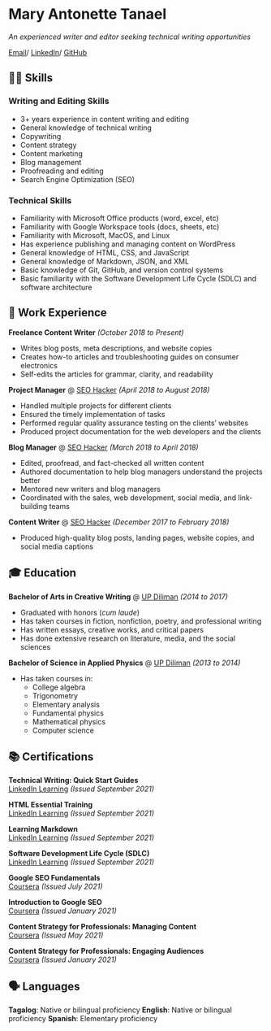 # Mary Antonette Tanael
_An experienced writer and editor seeking technical writing opportunities_  

[Email](mailto:marytanaelwriter@gmail.com)/ [LinkedIn](https://www.linkedin.com/in/marytanaelwriter)/ [GitHub](https://github.com/marytanaelwriter)  
## 👩‍💻 Skills
### Writing and Editing Skills

 - 3+ years experience in content writing and editing 
 - General knowledge of technical writing
 - Copywriting 
 - Content strategy 
 - Content marketing
 - Blog management
 - Proofreading and editing 
 - Search Engine Optimization (SEO)

### Technical Skills
- Familiarity with Microsoft Office products (word, excel, etc)
- Familiarity with Google Workspace tools (docs, sheets, etc)
- Familiarity with Microsoft, MacOS, and Linux
- Has experience publishing and managing content on WordPress
- General knowledge of HTML, CSS, and JavaScript
- General knowledge of Markdown, JSON, and XML
- Basic knowledge of Git, GitHub, and version control systems
- Basic familiarity with the Software Development Life Cycle (SDLC) and software architecture  
 
## 💼 Work Experience
**Freelance Content Writer** *(October 2018 to Present)*
- Writes blog posts, meta descriptions, and website copies
- Creates how-to articles and troubleshooting guides on consumer electronics
- Self-edits the articles for grammar, clarity, and readability 

**Project Manager** @ [SEO Hacker](https://seo-hacker.com/) *(April 2018 to August 2018)*
- Handled multiple projects for different clients
- Ensured the timely implementation of tasks
- Performed regular quality assurance testing on the clients’ websites
- Produced project documentation for the web developers and the clients 

**Blog Manager** @ [SEO Hacker](https://seo-hacker.com/) *(March 2018 to April 2018)*
- Edited, proofread, and fact-checked all written content
- Authored documentation to help blog managers understand the projects better
- Mentored new writers and blog managers
- Coordinated with the sales, web development, social media, and link-building teams  

**Content Writer** @ [SEO Hacker](https://seo-hacker.com/) *(December 2017 to February 2018)*
- Produced high-quality blog posts, landing pages, website copies, and social media captions  

## 🎓 Education
**Bachelor of Arts in Creative Writing** @ [UP Diliman](https://upd.edu.ph/) *(2014 to 2017)*
- Graduated with honors (*cum laude*)
- Has taken courses in fiction, nonfiction, poetry, and professional writing
- Has written essays, creative works, and critical papers
- Has done extensive research on literature, media, and the social sciences

**Bachelor of Science in Applied Physics** @ [UP Diliman](https://upd.edu.ph/) *(2013 to 2014)*
- Has taken courses in:
  -  College algebra
  -  Trigonometry
  -  Elementary analysis
  -  Fundamental physics
  -  Mathematical physics
  -  Computer science

## 📚 Certifications  

**Technical Writing: Quick Start Guides**  
[LinkedIn Learning](https://www.google.com/?client=safari) *(Issued September 2021)*  


**HTML Essential Training**  
[LinkedIn Learning](https://www.google.com/?client=safari) *(Issued September 2021)*  


**Learning Markdown**  
[LinkedIn Learning](https://www.google.com/?client=safari) *(Issued September 2021)*  


**Software Development Life Cycle (SDLC)**  
[LinkedIn Learning](https://www.google.com/?client=safari) *(Issued September 2021)*  


**Google SEO Fundamentals**  
[Coursera](https://www.google.com/?client=safari) *(Issued July 2021)*  


**Introduction to Google SEO**  
[Coursera](https://www.google.com/?client=safari) *(Issued January 2021)*  


**Content Strategy for Professionals: Managing Content**  
[Coursera](https://www.google.com/?client=safari) *(Issued May 2021)*  


**Content Strategy for Professionals: Engaging Audiences**  
[Coursera](https://www.google.com/?client=safari) *(Issued January 2021)*  


## 🗣️ Languages 

**Tagalog**: Native or bilingual proficiency
**English**: Native or bilingual proficiency
**Spanish**: Elementary proficiency

